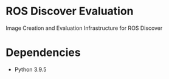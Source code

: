 # ROS Discover Evaluation
Image Creation and Evaluation Infrastructure for ROS Discover


# Dependencies 
* Python 3.9.5
